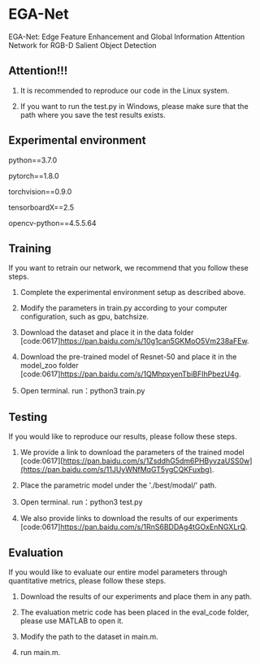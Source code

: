 # EGA-Net
EGA-Net: Edge Feature Enhancement and Global Information Attention Network for RGB-D Salient Object Detection

## Attention!!!
1. It is recommended to reproduce our code in the Linux system. 

2. If you want to run the test.py in Windows, please make sure that the path where you save the test results exists.

## Experimental environment 

python==3.7.0

pytorch==1.8.0

torchvision==0.9.0

tensorboardX==2.5

opencv-python==4.5.5.64

## Training
If you want to retrain our network, we recommend that you follow these steps.

1. Complete the experimental environment setup as described above.

2. Modify the parameters in train.py according to your computer configuration, such as gpu, batchsize.

3. Download the dataset and place it in the data folder [code:0617]https://pan.baidu.com/s/10g1can5GKMoO5Vm238aFEw.

4. Download the pre-trained model of Resnet-50 and place it in the model_zoo folder [code:0617]https://pan.baidu.com/s/1QMhpxyenTbiBFIhPbezU4g.

5. Open terminal. run：python3 train.py

## Testing
If you would like to reproduce our results, please follow these steps.

1. We provide a link to download the parameters of the trained model [code:0617][https://pan.baidu.com/s/1ZsddhG5dm6PHByvzaUSS0w](https://pan.baidu.com/s/11JUyWNfMqGT5ygCQKFuxbg).

2. Place the parametric model under the './best/modal/' path.

3. Open terminal. run：python3 test.py

4. We also provide links to download the results of our experiments [code:0617]https://pan.baidu.com/s/1RnS6BDDAg4tGOxEnNGXLrQ.

## Evaluation
If you would like to evaluate our entire model parameters through quantitative metrics, please follow these steps.

1. Download the results of our experiments and place them in any path.

2. The evaluation metric code has been placed in the eval_code folder, please use MATLAB to open it.

3. Modify the path to the dataset in main.m.

4. run main.m.
